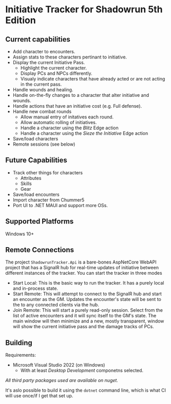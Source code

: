 # Initiative Tracker for Shadowrun 5th Edition

## Current capabilities
- Add character to encounters.
- Assign stats to these characters pertinant to initiative.
- Display the current Initiative Pass.
  - Highlight the current character.
  - Display PCs and NPCs differently.
  - Visualy indicate characters that have already acted or are not acting in the current pass.
- Handle wounds and healing.
- Handle on-the-fly changes to a character that alter initiative and wounds.
- Handle actions that have an initiative cost (e.g. Full defense).
- Handle new combat rounds
  - Allow manual entry of initatives each round.
  - Allow automatic rolling of initiatives.
  - Handle a character using the _Blitz_ Edge action
  - Handle a character using the _Sieze the Initiative_ Edge action
- Save/load characters
- Remote sessions (see below)

## Future Capabilities
- Track other things for characters
  - Attributes
  - Skills
  - Gear
- Save/load encounters
- Import character from Chummer5
- Port UI to .NET MAUI and support more OSs.

## Supported Platforms

Windows 10+

## Remote Connections

The project `ShadowrunTracker.Api` is a bare-bones AspNetCore WebAPI project that has a SignalR hub for real-time updates of initiative between
different instances of the tracker.
You can start the tracker in three modes
- Start Local: This is the basic way to run the tracker. It has a purely local and in-process state.
- Start Remote: This will attempt to connect to the SignalR hub and start an encounter as the GM. Updates the encounter's state will be sent to the
to any connected clients via the hub.
- Join Remote: This will start a purely read-only session. Select from the list of active encounters and it will sync itself to the GM's state. The main window will then minimize and a new, mostly transparent, window will show the current initiative pass and the damage tracks of PCs.

## Building
Requirements:
- Microsoft Visual Studio 2022 (on Windows)
  - With at least _Desktop Development_ componetns selected.

_All third party packages used are available on nuget._

It's aslo possible to build it using the `dotnet` command line, which is what CI will use once/if I get that set up.
